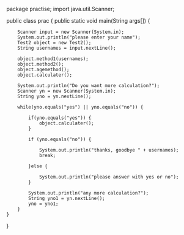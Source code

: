 package practise;
import java.util.Scanner;

public class prac {
	public static void main(String args[]) {
		
		Scanner input = new Scanner(System.in);
		System.out.println("please enter your name");
		Test2 object = new Test2();
		String usernames = input.nextLine();

		object.method1(usernames);
		object.method2();
		object.agemethod();
		object.calculater();
		
		System.out.println("Do you want more calculation?");
		Scanner yn = new Scanner(System.in);
		String yno = yn.nextLine();
		
		while(yno.equals("yes") || yno.equals("no")) {
			
			if(yno.equals("yes")) {
				object.calculater();
			}
			
			if (yno.equals("no")) {
				
				System.out.println("thanks, goodbye " + usernames);
				break;
				
			}else {
				
				System.out.println("please answer with yes or no");
			}
			
			System.out.println("any more calculation?");
			String yno1 = yn.nextLine();
			yno = yno1;
		}
	}

}

